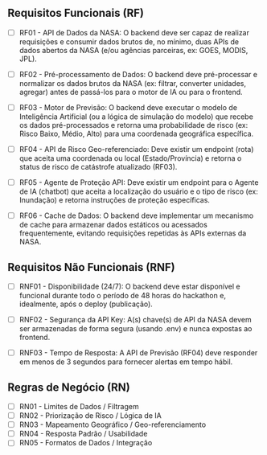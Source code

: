 ## Requisitos Funcionais (RF)

- [ ] RF01 - API de Dados da NASA:
  O backend deve ser capaz de realizar requisições e consumir dados brutos de, no mínimo, duas APIs de dados abertos da NASA (e/ou agências parceiras, ex: GOES, MODIS, JPL).

- [ ] RF02 - Pré-processamento de Dados:
  O backend deve pré-processar e normalizar os dados brutos da NASA (ex: filtrar, converter unidades, agregar) antes de passá-los para o motor de IA ou para o frontend.

- [ ] RF03 - Motor de Previsão:
  O backend deve executar o modelo de Inteligência Artificial (ou a lógica de simulação do modelo) que recebe os dados pré-processados e retorna uma probabilidade de risco (ex: Risco Baixo, Médio, Alto) para uma coordenada geográfica específica.

- [ ] RF04 - API de Risco Geo-referenciado:
  Deve existir um endpoint (rota) que aceita uma coordenada ou local (Estado/Província) e retorna o status de risco de catástrofe atualizado (RF03).

- [ ] RF05 - Agente de Proteção API: 
  Deve existir um endpoint para o Agente de IA (chatbot) que aceita a localização do usuário e o tipo de risco (ex: Inundação) e retorna instruções de proteção específicas.

- [ ] RF06 - Cache de Dados:
  O backend deve implementar um mecanismo de cache para armazenar dados estáticos ou acessados frequentemente, evitando requisições repetidas às APIs externas da NASA.

## Requisitos Não Funcionais (RNF)

- [ ] RNF01 - Disponibilidade (24/7):
  O backend deve estar disponível e funcional durante todo o período de 48 horas do hackathon e, idealmente, após o deploy (publicação).

- [ ] RNF02	- Segurança da API Key:
  A(s) chave(s) de API da NASA devem ser armazenadas de forma segura (usando .env) e nunca expostas ao frontend.

- [ ] RNF03	- Tempo de Resposta:
  A API de Previsão (RF04) deve responder em menos de 3 segundos para fornecer alertas em tempo hábil.

## Regras de Negócio (RN)

- [ ] RN01 - Limites de Dados	/ Filtragem
- [ ] RN02 - Priorização de Risco	/ Lógica de IA
- [ ] RN03 - Mapeamento Geográfico / Geo-referenciamento
- [ ] RN04 - Resposta Padrão / Usabilidade
- [ ] RN05 - Formatos de Dados / Integração
